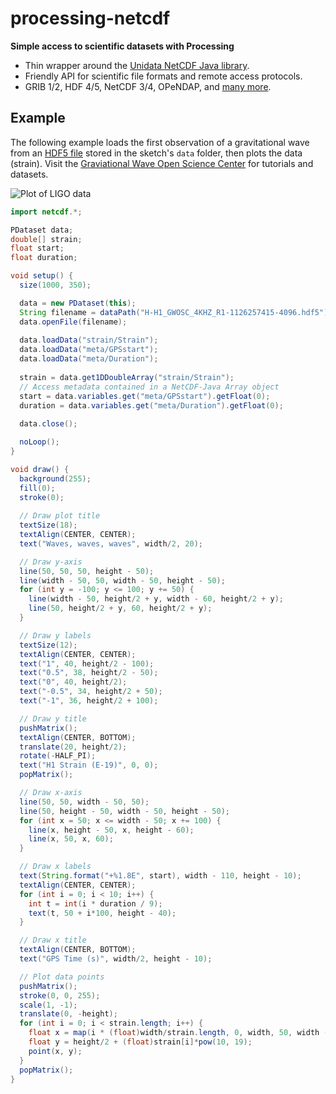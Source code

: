 # processing-netcdf
**Simple access to scientific datasets with Processing**

- Thin wrapper around the [Unidata NetCDF Java library](https://www.unidata.ucar.edu/software/thredds/current/netcdf-java/documentation.htm).
- Friendly API for scientific file formats and remote access protocols.
- GRIB 1/2, HDF 4/5, NetCDF 3/4, OPeNDAP, and [many more](https://www.unidata.ucar.edu/software/thredds/current/netcdf-java/reference/formats/FileTypes.html).

## Example
The following example loads the first observation of a gravitational wave from an [HDF5 file](https://www.gw-openscience.org/catalog/GWTC-1-confident/data/GW150914/H-H1_GWOSC_4KHZ_R1-1126257415-4096.hdf5) stored in the sketch's `data` folder, then plots the data (strain). Visit the [Graviational Wave Open Science Center](https://www.gw-openscience.org/about/) for tutorials and datasets.

![Plot of LIGO data](ligo.png)

```java
import netcdf.*;

PDataset data;
double[] strain;
float start;
float duration;

void setup() {
  size(1000, 350);

  data = new PDataset(this);
  String filename = dataPath("H-H1_GWOSC_4KHZ_R1-1126257415-4096.hdf5");
  data.openFile(filename);
  
  data.loadData("strain/Strain");
  data.loadData("meta/GPSstart");
  data.loadData("meta/Duration");
  
  strain = data.get1DDoubleArray("strain/Strain");
  // Access metadata contained in a NetCDF-Java Array object
  start = data.variables.get("meta/GPSstart").getFloat(0);
  duration = data.variables.get("meta/Duration").getFloat(0);
  
  data.close();

  noLoop();
}

void draw() {
  background(255);
  fill(0);
  stroke(0);
  
  // Draw plot title
  textSize(18);
  textAlign(CENTER, CENTER);
  text("Waves, waves, waves", width/2, 20);

  // Draw y-axis
  line(50, 50, 50, height - 50);
  line(width - 50, 50, width - 50, height - 50);
  for (int y = -100; y <= 100; y += 50) {
    line(width - 50, height/2 + y, width - 60, height/2 + y);
    line(50, height/2 + y, 60, height/2 + y);
  }

  // Draw y labels
  textSize(12);
  textAlign(CENTER, CENTER);
  text("1", 40, height/2 - 100);
  text("0.5", 38, height/2 - 50);
  text("0", 40, height/2);
  text("-0.5", 34, height/2 + 50);
  text("-1", 36, height/2 + 100);

  // Draw y title
  pushMatrix();
  textAlign(CENTER, BOTTOM);
  translate(20, height/2);
  rotate(-HALF_PI);
  text("H1 Strain (E-19)", 0, 0);
  popMatrix();

  // Draw x-axis
  line(50, 50, width - 50, 50);
  line(50, height - 50, width - 50, height - 50);
  for (int x = 50; x <= width - 50; x += 100) {
    line(x, height - 50, x, height - 60);
    line(x, 50, x, 60);
  }

  // Draw x labels
  text(String.format("+%1.8E", start), width - 110, height - 10);
  textAlign(CENTER, CENTER);
  for (int i = 0; i < 10; i++) {
    int t = int(i * duration / 9);
    text(t, 50 + i*100, height - 40);
  }

  // Draw x title
  textAlign(CENTER, BOTTOM);
  text("GPS Time (s)", width/2, height - 10);

  // Plot data points
  pushMatrix();
  stroke(0, 0, 255);
  scale(1, -1);
  translate(0, -height);
  for (int i = 0; i < strain.length; i++) {
    float x = map(i * (float)width/strain.length, 0, width, 50, width - 50);
    float y = height/2 + (float)strain[i]*pow(10, 19);
    point(x, y);
  }
  popMatrix();
}
```